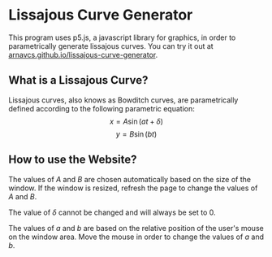 # Lissajous Curve Generator
This program uses p5.js, a javascript library for graphics, in order to parametrically generate lissajous curves. You can try it out at [arnavcs.github.io/lissajous-curve-generator](https://arnavcs.github.io/lissajous-curve-generator/).

## What is a Lissajous Curve?
Lissajous curves, also knows as Bowditch curves, are parametrically defined according to the following parametric equation:
$$x = A \sin(at + \delta)$$
$$y = B \sin(bt)$$

## How to use the Website?
The values of $A$ and $B$ are chosen automatically based on the size of the window. If the window is resized, refresh the page to change the values of $A$ and $B$.

The value of $\delta$ cannot be changed and will always be set to $0$.

The values of $a$ and $b$ are based on the relative position of the user's mouse on the window area. Move the mouse in order to change the values of $a$ and $b$.

